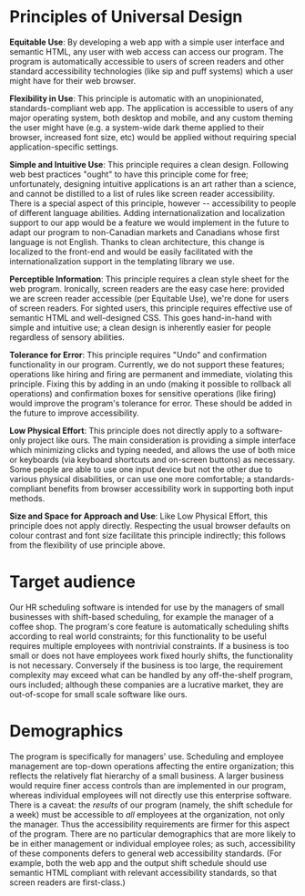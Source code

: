 # Principles of Universal Design

<!-- For each Principle of Universal Design, write 2-5 sentences or point form
notes explaining which features your program adhere to that principle. If you
do not have any such features you can either:

    (a) Describe features that you could implement in the future that would adhere to principle or

    (b) Explain why the principle does not apply to a program like yours. -->

**Equitable Use**: By developing a web app with a simple user interface and
semantic HTML, any user with web access can access our program. The program is
automatically accessible to users of screen readers and other standard
accessibility technologies (like sip and puff systems) which a user might have
for their web browser.

**Flexibility in Use**: This principle is automatic with an unopinionated,
standards-compliant web app. The application is accessible to users of any
major operating system, both desktop and mobile, and any custom theming the
user might have (e.g. a system-wide dark theme applied to their browser,
increased font size, etc) would be applied without requiring special
application-specific settings.

**Simple and Intuitive Use**: This principle requires a clean design. Following
web best practices "ought" to have this principle come for free; unfortunately,
designing intuitive applications is an art rather than a science, and cannot be
distilled to a list of rules like screen reader accessibility. There is a
special aspect of this principle, however -- accessibility to people of
different language abilities. Adding internationalization and localization
support to our app would be a feature we would implement in the future to adapt
our program to non-Canadian markets and Canadians whose first language is not
English. Thanks to clean architecture, this change is localized to the front-end
and would be easily facilitated with the internationalization support in the
templating library we use.

**Perceptible Information**: This principle requires a clean style sheet for
the web program. Ironically, screen readers are the easy case here: provided we
are screen reader accessible (per Equitable Use), we're done for users of
screen readers. For sighted users, this principle requires effective use of
semantic HTML and well-designed CSS. This goes hand-in-hand with simple and
intuitive use; a clean design is inherently easier for people regardless of
sensory abilities.

**Tolerance for Error**: This principle requires "Undo" and confirmation
functionality in our program. Currently, we do not support these features;
operations like hiring and firing are permanent and immediate, violating this
principle. Fixing this by adding in an undo (making it possible to rollback all
operations) and confirmation boxes for sensitive operations (like firing) would
improve the program's tolerance for error. These should be added in the future
to improve accessibility.

**Low Physical Effort**: This principle does not directly apply to a
software-only project like ours. The main consideration is providing a simple
interface which minimizing clicks and typing needed, and allows the use of both
mice or keyboards (via keyboard shortcuts and on-screen buttons) as necessary.
Some people are able to use one input device but not the other due to various
physical disabilities, or can use one more comfortable; a standards-compliant
benefits from browser accessibility work in supporting both input methods.

**Size and Space for Approach and Use**: Like Low Physical Effort, this
principle does not apply directly. Respecting the usual browser defaults on
colour contrast and font size facilitate this principle indirectly; this follows
from the flexibility of use principle above.

# Target audience

<!--
    Write a paragraph about who you would market your program towards, if you
were to sell or license your program to customers. This could be a specific
category such as "students" or more vague, such as "people who like games". Try
to give a bit more detail along with the category.
-->

Our HR scheduling software is intended for use by the managers of small
businesses with shift-based scheduling, for example the manager of a coffee
shop. The program's core feature is automatically scheduling shifts according
to real world constraints; for this functionality to be useful requires
multiple employees with nontrivial constraints. If a business is too small or
does not have employees work fixed hourly shifts, the functionality is not
necessary. Conversely if the business is too large, the requirement complexity
may exceed what can be handled by any off-the-shelf program, ours included;
although these companies are a lucrative market, they are out-of-scope for
small scale software like ours.

# Demographics

<!--
    Write a paragraph about whether or not your program is less likely to be
used by certain demographics. For example, a program that converts txt files to
files that can be printed by a braille printer are less likely to be used by
people who do not read braille.
-->

The program is specifically for managers' use. Scheduling and employee
management are top-down operations affecting the entire organization; this
reflects the relatively flat hierarchy of a small business. A larger business
would require finer access controls than are implemented in our program,
whereas individual employees will not directly use this enterprise software.
There is a caveat: the _results_ of our program (namely, the shift schedule for
a week) must be accessible to *all* employees at the organization, not only the
manager. Thus the accessibility requirements are firmer for this aspect of the
program. There are no particular demographics that are more likely to be in
either management or individual employee roles; as such, accessibility of these
components defers to general web accessibility standards. (For example, both
the web app and the output shift schedule should use semantic HTML compliant
with relevant accessibility standards, so that screen readers are first-class.)
